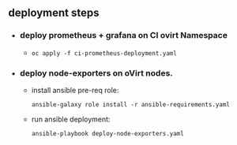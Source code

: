 ## deployment steps

- ### deploy prometheus + grafana on CI ovirt Namespace

  - `oc apply -f ci-prometheus-deployment.yaml`
   
- ### deploy node-exporters on oVirt nodes.
   - install ansible pre-req role:

      `ansible-galaxy role install -r ansible-requirements.yaml`

   - run ansible deployment:
  
        `ansible-playbook deploy-node-exporters.yaml`